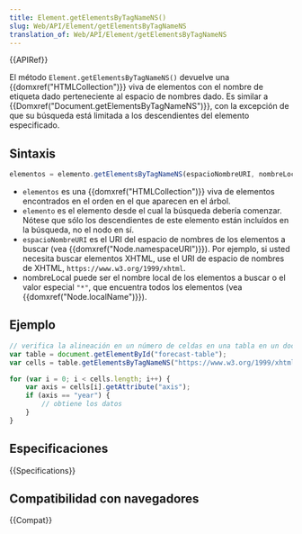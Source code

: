 ```yaml
---
title: Element.getElementsByTagNameNS()
slug: Web/API/Element/getElementsByTagNameNS
translation_of: Web/API/Element/getElementsByTagNameNS
---
```


{{APIRef}}

El método `Element.getElementsByTagNameNS()` devuelve una {{domxref("HTMLCollection")}} viva de elementos con el nombre de etiqueta dado perteneciente al espacio de nombres dado. Es similar a {{Domxref("Document.getElementsByTagNameNS")}}, con la excepción de que su búsqueda está limitada a los descendientes del elemento especificado.

## Sintaxis

```js
elementos = elemento.getElementsByTagNameNS(espacioNombreURI, nombreLocal)
```

- `elementos` es una {{domxref("HTMLCollection")}} viva de elementos encontrados en el orden en el que aparecen en el árbol.
- `elemento` es el elemento desde el cual la búsqueda debería comenzar. Nótese que sólo los descendientes de este elemento están incluídos en la búsqueda, no el nodo en sí.
- `espacioNombreURI` es el URI del espacio de nombres de los elementos a buscar (vea {{domxref("Node.namespaceURI")}}). Por ejemplo, si usted necesita buscar elementos XHTML, use el URI de espacio de nombres de XHTML, `https://www.w3.org/1999/xhtml`.
- nombreLocal puede ser el nombre local de los elementos a buscar o el valor especial `"*"`, que encuentra todos los elementos (vea {{domxref("Node.localName")}}).

## Ejemplo

```js
// verifica la alineación en un número de celdas en una tabla en un documento XHTML.
var table = document.getElementById("forecast-table");
var cells = table.getElementsByTagNameNS("https://www.w3.org/1999/xhtml", "td");

for (var i = 0; i < cells.length; i++) {
    var axis = cells[i].getAttribute("axis");
    if (axis == "year") {
        // obtiene los datos
    }
}
```

## Especificaciones

{{Specifications}}

## Compatibilidad con navegadores

{{Compat}}
